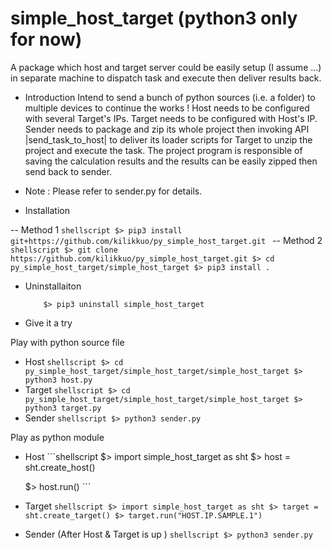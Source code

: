 # simple_host_target (python3 only for now)
A package which host and target server could be easily setup (I assume ...) in separate machine to dispatch task and execute then deliver results back.

 - Introduction
 Intend to send a bunch of python sources (i.e. a folder) to multiple devices to
 continue the works !
 Host needs to be configured with several Target's IPs.
 Target needs to be configured with Host's IP.
 Sender needs to package and zip its whole project then invoking API |send_task_to_host| to deliver its loader scripts for Target to unzip the project and execute the task.
 The project program is responsible of saving the calculation results and the results
 can be easily zipped then send back to sender.

 * Note : Please refer to sender.py for details.

 - Installation

  -- Method 1
    ```shellscript
        $> pip3 install git+https://github.com/kilikkuo/py_simple_host_target.git
    ```
  -- Method 2
    ```shellscript
        $> git clone https://github.com/kilikkuo/py_simple_host_target.git
        $> cd py_simple_host_target/simple_host_target
        $> pip3 install .
    ```
 - Uninstallaiton

    ```shellscript
        $> pip3 uninstall simple_host_target
    ```

 - Give it a try

  Play with python source file
   * Host
    ```shellscript
        $> cd py_simple_host_target/simple_host_target/simple_host_target
        $> python3 host.py
    ```
   * Target
    ```shellscript
        $> cd py_simple_host_target/simple_host_target/simple_host_target
        $> python3 target.py
    ```
   * Sender
    ```shellscript
        $> python3 sender.py
    ```

  Play as python module
   * Host
    ```shellscript
        $> import simple_host_target as sht
        $> host = sht.create_host()
        <!-- This is optional
        $> host.setup_target_IPs(["TARGET.IP.SAMPLE.1", "TARGET.IP.SAMPLE.2"])
        -->
        $> host.run()
    ```

   * Target
    ```shellscript
        $> import simple_host_target as sht
        $> target = sht.create_target()
        $> target.run("HOST.IP.SAMPLE.1")
    ```

   * Sender (After Host & Target is up )
    ```shellscript
        $> python3 sender.py
    ```
